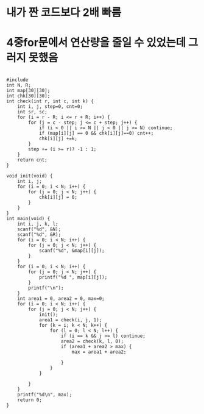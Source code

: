 
# 내가 짠 코드보다 2배 빠름
# 4중for문에서 연산량을 줄일 수 있었는데 그러지 못했음 

<pre><code>
#include <stdio.h>
int N, R;
int map[30][30];
int chk[30][30];
int check(int r, int c, int k) {
	int i, j, step=0, cnt=0;
	int sr, sc;
	for (i = r - R; i <= r + R; i++) {
		for (j = c - step; j <= c + step; j++) {
			if (i < 0 || i >= N || j < 0 || j >= N) continue;
			if (map[i][j] == 0 && chk[i][j]==0) cnt++;
			chk[i][j] +=k;
		}
		step += (i >= r)? -1 : 1;
	}
	return cnt;
}

void init(void) {
	int i, j;
	for (i = 0; i < N; i++) {
		for (j = 0; j < N; j++) {
			chk[i][j] = 0;
		}
	}
}
int main(void) {
	int i, j, k, l;
	scanf("%d", &N);
	scanf("%d", &R);
	for (i = 0; i < N; i++) {
		for (j = 0; j < N; j++) {
			scanf("%d", &map[i][j]);
		}
	}
	for (i = 0; i < N; i++) {
		for (j = 0; j < N; j++) {
			printf("%d ", map[i][j]);
		}
		printf("\n");
	}
	int area1 = 0, area2 = 0, max=0;
	for (i = 0; i < N; i++) {
		for (j = 0; j < N; j++) {
			init();
			area1 = check(i, j, 1);
			for (k = i; k < N; k++) {
				for (l = 0; l < N; l++) {
					if (i == k && j >= l) continue;
					area2 = check(k, l, 0);
					if (area1 + area2 > max) {
						max = area1 + area2;
						
					}
				}
			}
			
		}
	}
	printf("%d\n", max);
	return 0;
}
</code></pre>
